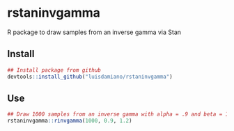 # rstaninvgamma

R package to draw samples from an inverse gamma via Stan

## Install

```r
## Install package from github
devtools::install_github("luisdamiano/rstaninvgamma")
```

## Use

```r
## Draw 1000 samples from an inverse gamma with alpha = .9 and beta = 1.2
rstaninvgamma::rinvgamma(1000, 0.9, 1.2)
```
